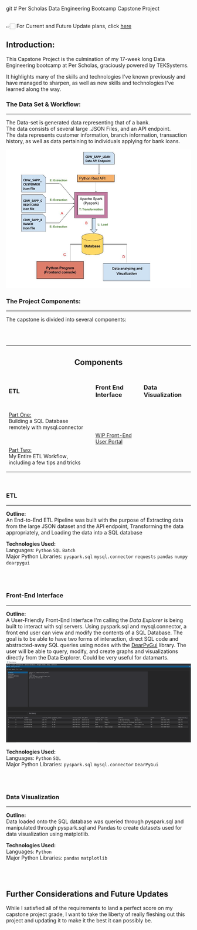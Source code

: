 git # Per Scholas Data Engineering Bootcamp Capstone Project 
<br><br>

👉🏻 For Current and Future Update plans, click [here](#further-considerations-and-future-updates) <br>

## Introduction:


This Capstone Project is the culmination of my 17-week long Data Engineering bootcamp at Per Scholas, graciously powered by TEKSystems. 

It highlights many of the skills and technologies I've known previously and have managed to sharpen, as well as new skills and technologies I've learned along the way. 

### The Data Set & Workflow:
---
The Data-set is generated data representing that of a bank. <br>
The data consists of several large .JSON Files, and an API endpoint. <br> 
The data represents customer information, branch information, transaction history, as well as data pertaining to individuals applying for bank loans.

<div align="center">
<img src="https://raw.githubusercontent.com/The-Captain-William/Per-Scholas-Capstone/main/images/capstone_workflow_process.jpg" width=720px>
</div>
  
### The Project Components:
---
The capstone is divided into several components: 

<br><br>

<div align="center">
<table>
<th colspan="3"> <h2>Components</h2> </th>

  <tr>  <!-- ETL COLS -->
    <td>
    <h3>ETL </h3>
    </td>
    <td>
    <h3>Front End Interface</h3>
    </td>
    <td>
    <h3>Data Visualization</h3>
    </td>
  </tr>
  
<tr>
  <td>
  <p><a href='https://github.com/The-Captain-William/Per-Scholas-Capstone/blob/main/main/ETL/ETL_Part_1_building_the_database.ipynb'>Part One:</a><br>Building a SQL Database remotely with mysql.connector</p>
  <br>
  <p>
  <a href='https://github.com/The-Captain-William/Per-Scholas-Capstone/blob/main/main/ETL/ETL_Part_2_The_ETL_Process.ipynb'>Part Two:</a><br>My Entire ETL Workflow, including a few tips and tricks
  </p>
  </td>

<td>
<a href='https://raw.githubusercontent.com/The-Captain-William/Per-Scholas-Capstone/development/images/wip_sql_portal.png'>WIP Front-End User Portal</a>
</td>

</tr>
  
</table>
</div>

<br>

### ETL
---
**Outline:** <br>
An End-to-End ETL Pipeline was built with the purpose of Extracting data from the large JSON dataset and the API endpoint, Transforming the data appropriately, and Loading the data into a SQL database
<br>

**Technologies Used:** <br>
Languages: `Python` `SQL` `Batch`<br>
Major Python Libraries: `pyspark.sql` `mysql.connector` `requests` `pandas` `numpy` `dearpygui`

<br><br>
### Front-End Interface
---
**Outline:** <br>
A User-Friendly Front-End Interface I'm calling the *Data Explorer* is being built to interact with sql servers.
Using pyspark.sql and mysql.connector, a front end user can view and modify the contents of a SQL Database. 
The goal is to be able to have two forms of interaction, direct SQL code and abstracted-away SQL queries using nodes with the 
<a href='https://github.com/hoffstadt/DearPyGui'>DearPyGui</a> library. The user will be able to query, modify, and create graphs and visualizations directly from the Data Explorer. Could be very useful for datamarts.
<br>
<img src='https://raw.githubusercontent.com/The-Captain-William/Per-Scholas-Capstone/development/images/wip_sql_portal.png'>
<br>

**Technologies Used:**<br>
Languages: `Python` `SQL` <br>
Major Python Libraries: `pyspark.sql` `mysql.connector` `DearPyGui`
<br>

<br><br>
### Data Visualization
---
**Outline:**<br>
Data loaded onto the SQL database was queried through pyspark.sql and manipulated through pyspark.sql and Pandas to create datasets used for data visualization using matplotlib. 
<br>

**Technologies Used:**<br>
Languages: `Python` <br>
Major Python Libraries: `pandas` `matplotlib`
<br>

<br><br>
## Further Considerations and Future Updates
While I satisfied all of the requirements to land a perfect score on my capstone project grade, I want to take the liberty of really fleshing out this project and updating it to make it the best it can possibly be. 

